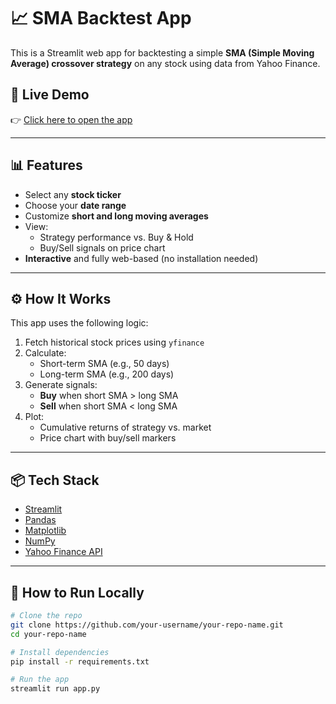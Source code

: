 # 📈 SMA Backtest App

This is a Streamlit web app for backtesting a simple **SMA (Simple Moving Average) crossover strategy** on any stock using data from Yahoo Finance.

## 🚀 Live Demo

👉 [Click here to open the app](https://sma-backtest-app-cg.streamlit.app/)

---

## 📊 Features

- Select any **stock ticker**
- Choose your **date range**
- Customize **short and long moving averages**
- View:
  - Strategy performance vs. Buy & Hold
  - Buy/Sell signals on price chart
- **Interactive** and fully web-based (no installation needed)

---

## ⚙️ How It Works

This app uses the following logic:

1. Fetch historical stock prices using `yfinance`
2. Calculate:
   - Short-term SMA (e.g., 50 days)
   - Long-term SMA (e.g., 200 days)
3. Generate signals:
   - **Buy** when short SMA > long SMA
   - **Sell** when short SMA < long SMA
4. Plot:
   - Cumulative returns of strategy vs. market
   - Price chart with buy/sell markers

---

## 📦 Tech Stack

- [Streamlit](https://streamlit.io/)
- [Pandas](https://pandas.pydata.org/)
- [Matplotlib](https://matplotlib.org/)
- [NumPy](https://numpy.org/)
- [Yahoo Finance API](https://pypi.org/project/yfinance/)

---

## 📁 How to Run Locally

```bash
# Clone the repo
git clone https://github.com/your-username/your-repo-name.git
cd your-repo-name

# Install dependencies
pip install -r requirements.txt

# Run the app
streamlit run app.py

